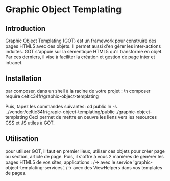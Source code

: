 
# Graphic Object Templating

Introduction
------------
Graphic Object Templating (GOT) est un framework pour construire des pages HTML5 avec des objets. Il permet aussi d'en gérer les inter-actions induites.
GOT s'appuie sur la sémentique HTML5 qu'il transforme en objet. Par ces derniers, il vise à faciliter la création et gestion de page inter et intranet.

Installation
------------
par composer, dans un shell à la racine de votre projet :
\n    composer require celtic34fr/graphic-object-templating
    
Puis, tapez les commandes suivantes:
    cd public
    ln -s ../vendor/celtic34fr/grapic-object-templating/public ./graphic-object-templating
Ceci permet de mettre en oeuvre les liens vers les resources CSS et JS utiles à GOT.

Utilisation
-----------
pour utiliser GOT, il faut en premier lieux, utiliser ces objets pour créer page ou section, article de page.
Puis, il s'offre à vous 2 manières de générer les pages HTML5 de vos sites, applications :
/-> avec le service 'graphic-object-templating-services',
/-> avec des ViewHelpers dans vos templates de pages.